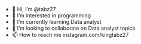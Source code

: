 - 👋 Hi, I’m @tabz27
- 👀 I’m interested in programming
- 🌱 I’m currently learning Data analyst
- 💞️ I’m looking to collaborate on Data analyst topics
- 📫 How to reach me instagram.com/kingtabz27

<!---
tabz27/tabz27 is a ✨ special ✨ repository because its `README.md` (this file) appears on your GitHub profile.
You can click the Preview link to take a look at your changes.
--->
